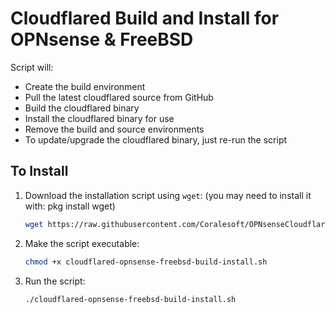 # Cloudflared Build and Install for OPNsense & FreeBSD

Script will:<br>
- Create the build environment<br>
- Pull the latest cloudflared source from GitHub<br>
- Build the cloudflared binary<br>
- Install the cloudflared binary for use<br>
- Remove the build and source environments<br>
- To update/upgrade the cloudflared binary, just re-run the script

## To Install

1. Download the installation script using `wget`: (you may need to install it with: pkg install wget)
    ```bash
    wget https://raw.githubusercontent.com/Coralesoft/OPNsenseCloudflared/main/cloudflared-opnsense-freebsd-build-install.sh
    ```

2. Make the script executable:
    ```bash
    chmod +x cloudflared-opnsense-freebsd-build-install.sh
    ```

3. Run the script:
    ```bash
    ./cloudflared-opnsense-freebsd-build-install.sh
    ```
